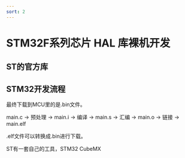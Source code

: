 ```yaml
---
sort: 2
---
```

# STM32F系列芯片 HAL 库裸机开发


## ST的官方库


## STM32开发流程


最终下载到MCU里的是.bin文件。

main.c -> 预处理 -> 
main.i -> 编译   -> 
main.s -> 汇编   -> 
main.o -> 链接   -> 
main.elf

.elf文件可以转换成.bin进行下载。

ST有一套自己的工具，STM32 CubeMX


